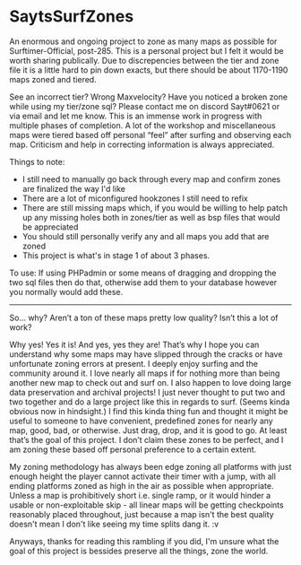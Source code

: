 # SaytsSurfZones
An enormous and ongoing project to zone as many maps as possible for Surftimer-Official, post-285. This is a personal project but I felt it would be worth sharing publically. Due to discrepencies between the tier and zone file it is a little hard to pin down exacts, but there should be about 1170-1190 maps zoned and tiered.

See an incorrect tier? Wrong Maxvelocity? Have you noticed a broken zone while using my tier/zone sql? Please contact me on discord Sayt#0621 or via email and let me know. This is an immense work in progress with multiple phases of completion. A lot of the workshop and miscellaneous maps were tiered based off personal “feel” after surfing and observing each map. Criticism and help in correcting information is always appreciated.

Things to note:

- I still need to manually go back through every map and confirm zones are finalized the way I'd like
- There are a lot of miconfigured hookzones I still need to refix
- There are still missing maps which, if you would be willing to help patch up any missing holes both in zones/tier as well as bsp files that would be appreciated
- You should still personally verify any and all maps you add that are zoned
- This project is what's in stage 1 of about 3 phases.


To use:
If using PHPadmin or some means of dragging and dropping the two sql files then do that, otherwise add them to your database however you normally would add these.

------------------------------------------------------------------------

So… why? 
Aren’t a ton of these maps pretty low quality? Isn’t this a lot of work?

Why yes! Yes it is! And yes, yes they are! That’s why I hope you can understand why some maps may have slipped through the cracks or have unfortunate zoning errors at present. I deeply enjoy surfing and the community around it. I love nearly all maps if for nothing more than being another new map to check out and surf on. I also happen to love doing large data preservation and archival projects! I just never thought to put two and two together and do a large project like this in regards to surf. (Seems kinda obvious now in hindsight.) I find this kinda thing fun and thought it might be useful to someone to have convenient, predefined zones for nearly any map, good, bad, or otherwise. Just drag, drop, and it is good to go. At least that’s the goal of this project. I don’t claim these zones to be perfect, and I am zoning these based off personal preference to a certain extent. 

My zoning methodology has always been edge zoning all platforms with just enough height the player cannot activate their timer with a jump, with all ending platforms zoned as high in the air as possible when appropriate. Unless a map is prohibitively short i.e. single ramp, or it would hinder a usable or non-exploitable skip - all linear maps will be getting checkpoints reasonably placed throughout, just because a map isn't the best quality doesn't mean I don't like seeing my time splits dang it. :v

Anyways, thanks for reading this rambling if you did, I'm unsure what the goal of this project is bessides preserve all the things, zone the world.
